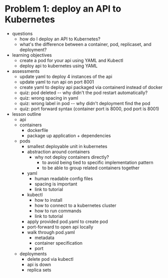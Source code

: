 # Problem 1: deploy an API to Kubernetes

- questions 
    - how do I deploy an API to Kubernetes? 
    - what's the difference between a container, pod, replicaset, and deployment? 
- learning objectives
    - create a pod for your api using YAML and Kubectl 
    - deploy api to kubernetes using YAML 
- assessments
    - update yaml to deploy 4 instances of the api 
    - update yaml to run api on port 8001 
    - create yaml to deploy api packaged via containerd instead of docker 
    - quiz: pod deleted -- why didn't the pod restart automatically? 
    - quiz: wrong spacing in yaml 
    - quiz: wrong label in pod -- why didn't deployment find the pod 
    - quiz: port forward syntax (container port is 8000, pod port is 8001)
- lesson outline
    - api 
    - containers 
        - dockerfile 
        - package up application + dependencies 
    - pods 
        - smallest deployable unit in kubernetes 
        - abstraction around containers 
            - why not deploy containers directly? 
                - to avoid being tied to specific implementation pattern 
                - to be able to group related containers together 
        - yaml
            - human readable config files 
            - spacing is important
            - link to tutorial  
        - kubectl 
            - how to install 
            - how to connect to a kubernetes cluster 
            - how to run commands 
            - link to tutorial 
        - apply provided pod.yaml to create pod 
        - port-forward to open api locally
        - walk through pod.yaml 
            - metadata 
            - container specification 
            - port 
    - deployments
        - delete pod via kubectl 
        - api is down 
        - replica sets 
